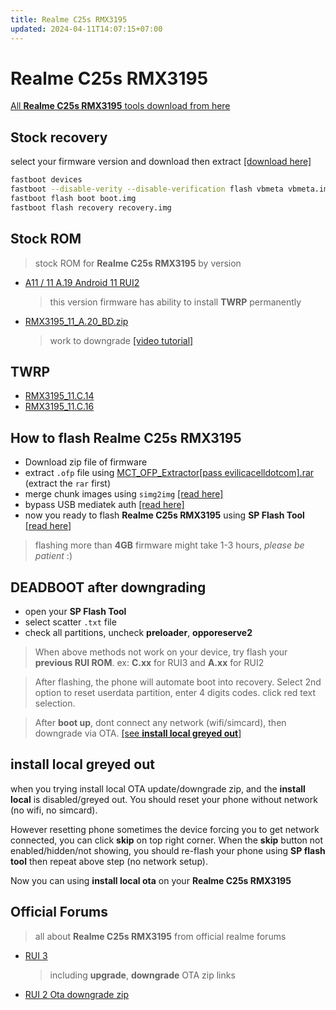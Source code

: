 ```yaml
---
title: Realme C25s RMX3195
updated: 2024-04-11T14:07:15+07:00
---
```


# Realme C25s RMX3195

[All **Realme C25s RMX3195** tools download from here](https://github.com/dimaslanjaka/android-engineer/tree/master/)

## Stock recovery

select your firmware version and download then extract [[download here]](https://drive.google.com/drive/folders/190xREcWNzmEY1ZShuaaNRcWE1tpPPJ40)

```bash
fastboot devices
fastboot --disable-verity --disable-verification flash vbmeta vbmeta.img
fastboot flash boot boot.img
fastboot flash recovery recovery.img
```

## Stock ROM

> stock ROM for **Realme C25s RMX3195** by version

- [A11 / 11 A.19 Android 11 RUI2](http://rms01.realme.net/SW/realme%20service/realme%20C25s/2167A/RMX3195export_11_A.19_2022030814430000.zip)
  > this version firmware has ability to install **TWRP** permanently
- [RMX3195_11_A.20_BD.zip](https://drive.google.com/file/d/1qieg9iDWBwjvflQivP9OlW0rtcimYzHT/view)
  > work to downgrade [[video tutorial]](https://www.youtube.com/watch?v=UF883EW1v6o)

## TWRP

- [RMX3195_11.C.14](./twrp/C.14/readme.md)
- [RMX3195_11.C.16](./twrp/C.16/readme.md)

## How to flash Realme C25s RMX3195

- Download zip file of firmware
- extract `.ofp` file using [MCT_OFP_Extractor[pass evilicacelldotcom].rar](https://github.com/dimaslanjaka/android-engineer/raw/master/MCT_OFP_Extractor%5Bpass%20evilicacelldotcom%5D.rar) (extract the `rar` first)
- merge chunk images using `simg2img` [[read here]](../simg2img_win/readme.md)
- bypass USB mediatek auth [[read here]](../mtk-bypass-auth-troubleshoot.md)
- now you ready to flash **Realme C25s RMX3195** using **SP Flash Tool** [[read here]](../SP-Flash-Tools.md)

> flashing more than **4GB** firmware might take 1-3 hours, _please be patient_ :)

## DEADBOOT after downgrading

- open your **SP Flash Tool**
- select scatter `.txt` file
- check all partitions, uncheck **preloader**, **opporeserve2**

> When above methods not work on your device, try flash your **previous RUI ROM**. ex: **C.xx** for RUI3 and **A.xx** for RUI2

> After flashing, the phone will automate boot into recovery. Select 2nd option to reset userdata partition, enter 4 digits codes. click red text selection.

> After **boot up**, dont connect any network (wifi/simcard), then downgrade via OTA. [[see **install local greyed out**]](#install-local-greyed-out)

## install local greyed out

when you trying install local OTA update/downgrade zip, and the **install local** is disabled/greyed out. You should reset your phone without network (no wifi, no simcard).

However resetting phone sometimes the device forcing you to get network connected, you can click **skip** on top right corner. When the **skip** button not enabled/hidden/not showing, you should re-flash your phone using **SP flash tool** then repeat above step (no network setup).

Now you can using **install local ota** on your **Realme C25s RMX3195**

## Official Forums

> all about **Realme C25s RMX3195** from official realme forums

- [RUI 3](https://c.realme.com/in/post-details/1525087214281764864)
  > including **upgrade**, **downgrade** OTA zip links
- [RUI 2 Ota downgrade zip](https://download.c.realme.com/flash/Rollbackpack/realme_C25s/oplus_ota_downgrade.zip)
